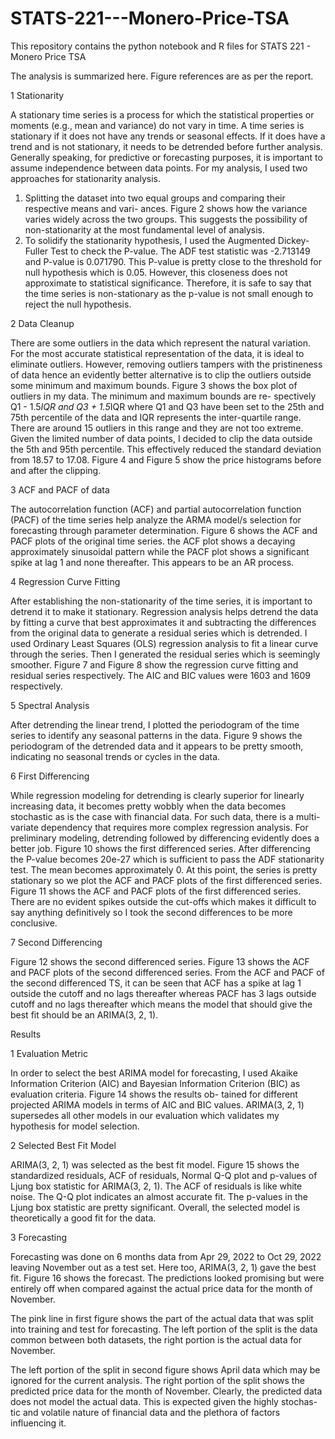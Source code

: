 # STATS-221---Monero-Price-TSA
This repository contains the python notebook and R files for STATS 221 - Monero Price TSA

The analysis is summarized here. Figure references are as per the report.

1 Stationarity

A stationary time series is a process for which the statistical properties or moments (e.g., mean and
variance) do not vary in time. A time series is stationary if it does not have any trends or seasonal
effects. If it does have a trend and is not stationary, it needs to be detrended before further analysis.
Generally speaking, for predictive or forecasting purposes, it is important to assume independence
between data points.
For my analysis, I used two approaches for stationarity analysis.
1. Splitting the dataset into two equal groups and comparing their respective means and vari-
ances. Figure 2 shows how the variance varies widely across the two groups. This suggests
the possibility of non-stationarity at the most fundamental level of analysis.
2. To solidify the stationarity hypothesis, I used the Augmented Dickey-Fuller Test to check
the P-value. The ADF test statistic was -2.713149 and P-value is 0.071790. This P-value
is pretty close to the threshold for null hypothesis which is 0.05. However, this closeness
does not approximate to statistical significance. Therefore, it is safe to say that the time
series is non-stationary as the p-value is not small enough to reject the null hypothesis.


2 Data Cleanup

There are some outliers in the data which represent the natural variation. For the most accurate
statistical representation of the data, it is ideal to eliminate outliers. However, removing outliers
tampers with the pristineness of data hence an evidently better alternative is to clip the outliers
outside some minimum and maximum bounds.
Figure 3 shows the box plot of outliers in my data. The minimum and maximum bounds are re-
spectively Q1 - 1.5*IQR and Q3 + 1.5*IQR where Q1 and Q3 have been set to the 25th and 75th
percentile of the data and IQR represents the inter-quartile range. There are around 15 outliers in
this range and they are not too extreme. Given the limited number of data points, I decided to clip
the data outside the 5th and 95th percentile. This effectively reduced the standard deviation from
18.57 to 17.08. Figure 4 and Figure 5 show the price histograms before and after the clipping.

3 ACF and PACF of data

The autocorrelation function (ACF) and partial autocorrelation function (PACF) of the time series
help analyze the ARMA model/s selection for forecasting through parameter determination.
Figure 6 shows the ACF and PACF plots of the original time series. the ACF plot shows a decaying
approximately sinusoidal pattern while the PACF plot shows a significant spike at lag 1 and none
thereafter. This appears to be an AR process.

4 Regression Curve Fitting

After establishing the non-stationarity of the time series, it is important to detrend it to make it
stationary. Regression analysis helps detrend the data by fitting a curve that best approximates it and
subtracting the differences from the original data to generate a residual series which is detrended.
I used Ordinary Least Squares (OLS) regression analysis to fit a linear curve through the series.
Then I generated the residual series which is seemingly smoother. Figure 7 and Figure 8 show the
regression curve fitting and residual series respectively. The AIC and BIC values were 1603 and
1609 respectively.

5 Spectral Analysis

After detrending the linear trend, I plotted the periodogram of the time series to identify any seasonal
patterns in the data. Figure 9 shows the periodogram of the detrended data and it appears to be pretty
smooth, indicating no seasonal trends or cycles in the data.

6 First Differencing

While regression modeling for detrending is clearly superior for linearly increasing data, it becomes
pretty wobbly when the data becomes stochastic as is the case with financial data. For such data,
there is a multi-variate dependency that requires more complex regression analysis. For preliminary
modeling, detrending followed by differencing evidently does a better job.
Figure 10 shows the first differenced series. After differencing the P-value becomes 20e-27 which
is sufficient to pass the ADF stationarity test. The mean becomes approximately 0. At this point, the
series is pretty stationary so we plot the ACF and PACF plots of the first differenced series.
Figure 11 shows the ACF and PACF plots of the first differenced series. There are no evident
spikes outside the cut-offs which makes it difficult to say anything definitively so I took the second
differences to be more conclusive.

7 Second Differencing

Figure 12 shows the second differenced series. Figure 13 shows the ACF and PACF plots of the
second differenced series. From the ACF and PACF of the second differenced TS, it can be seen
that ACF has a spike at lag 1 outside the cutoff and no lags thereafter whereas PACF has 3 lags
outside cutoff and no lags thereafter which means the model that should give the best fit should be
an ARIMA(3, 2, 1).

Results

1 Evaluation Metric

In order to select the best ARIMA model for forecasting, I used Akaike Information Criterion (AIC)
and Bayesian Information Criterion (BIC) as evaluation criteria. Figure 14 shows the results ob-
tained for different projected ARIMA models in terms of AIC and BIC values. ARIMA(3, 2, 1)
supersedes all other models in our evaluation which validates my hypothesis for model selection.

2 Selected Best Fit Model

ARIMA(3, 2, 1) was selected as the best fit model. Figure 15 shows the standardized residuals, ACF
of residuals, Normal Q-Q plot and p-values of Ljung box statistic for ARIMA(3, 2, 1). The ACF
of residuals is like white noise. The Q-Q plot indicates an almost accurate fit. The p-values in the
Ljung box statistic are pretty significant. Overall, the selected model is theoretically a good fit for
the data.

3 Forecasting

Forecasting was done on 6 months data from Apr 29, 2022 to Oct 29, 2022 leaving November out as
a test set. Here too, ARIMA(3, 2, 1) gave the best fit. Figure 16 shows the forecast. The predictions
looked promising but were entirely off when compared against the actual price data for the month
of November. 

The pink line in first figure shows the part of the actual data that was split into training and test for
forecasting. The left portion of the split is the data common between both datasets, the right portion
is the actual data for November.

The left portion of the split in second figure shows April data which may be ignored for the current
analysis. The right portion of the split shows the predicted price data for the month of November.
Clearly, the predicted data does not model the actual data. This is expected given the highly stochas-
tic and volatile nature of financial data and the plethora of factors influencing it.

